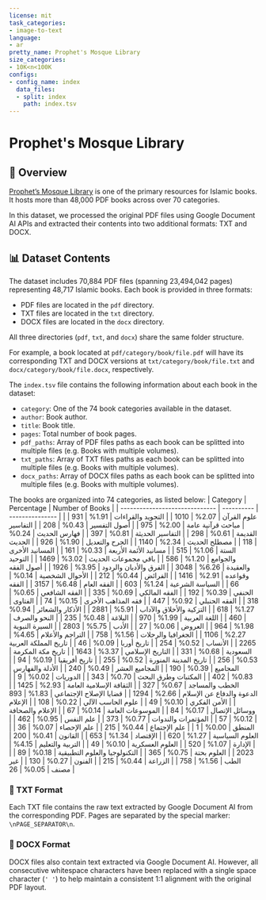 ```yaml
---
license: mit
task_categories:
- image-to-text
language:
- ar
pretty_name: Prophet's Mosque Library
size_categories:
- 10K<n<100K
configs:
- config_name: index
  data_files:
  - split: index
    path: index.tsv
---
```


# Prophet's Mosque Library

## 📖 Overview
[Prophet’s Mosque Library](https://alharamain.gov.sa/public/?page=page_299500) is one of the primary resources for Islamic books. It hosts more than 48,000 PDF books across over 70 categories.

In this dataset, we processed the original PDF files using Google Document AI APIs and extracted their contents into two additional formats: TXT and DOCX.

## 📊 Dataset Contents
The dataset includes 70,884 PDF files (spanning 23,494,042 pages) representing 48,717 Islamic books. Each book is provided in three formats:
- PDF files are located in the `pdf` directory.
- TXT files are located in the `txt` directory.
- DOCX files are located in the `docx` directory.

All three directories (`pdf`, `txt`, and `docx`) share the same folder structure.

For example, a book located at `pdf/category/book/file.pdf` will have its corresponding TXT and DOCX versions at `txt/category/book/file.txt` and `docx/category/book/file.docx`, respectively.

The `index.tsv` file contains the following information about each book in the dataset:
- `category`: One of the 74 book categories available in the dataset.
- `author`: Book author.
- `title`: Book title.
- `pages`: Total number of book pages.
- `pdf_paths`: Array of PDF files paths as each book can be splitted into multiple files (e.g. Books with multiple volumes).
- `txt_paths`: Array of TXT files paths as each book can be splitted into multiple files (e.g. Books with multiple volumes).
- `docx_paths`: Array of DOCX files paths as each book can be splitted into multiple files (e.g. Books with multiple volumes).

The books are organized into 74 categories, as listed below:
| Category                       | Percentage | Number of Books |
| ------------------------------ | ---------- | --------------- |
| علوم القرآن                    | 2.07%      | 1010            |
| التجويد والقراءات              | 1.91%      | 931             |
| مباحث قرآنية عامة              | 2.00%      | 975             |
| أصول التفسير                   | 0.43%      | 208             |
| التفاسير القديمة               | 0.61%      | 298             |
| التفاسير الحديثة               | 0.81%      | 397             |
| فهارس الحديث                   | 0.24%      | 118             |
| مصطلح الحديث                   | 2.34%      | 1140            |
| الجرح والتعديل                 | 1.90%      | 926             |
| الحديث الستة                   | 1.06%      | 515             |
| مسانيد الأئمة الأربعة          | 0.33%      | 161             |
| المسانيد الأخرى والجوامع       | 1.20%      | 586             |
| باقي مجموعات الحديث            | 3.02%      | 1469            |
| التوحيد والعقيدة               | 6.26%      | 3048            |
| الفرق والأديان والردود         | 3.95%      | 1926            |
| أصول الفقه وقواعده             | 2.91%      | 1416            |
| الفرائض                        | 0.44%      | 212             |
| الأحوال الشخصية                | 0.14%      | 66              |
| السياسة الشرعية                | 1.24%      | 603             |
| الفقه العام                    | 6.48%      | 3157            |
| الفقه الحنفي                   | 0.39%      | 192             |
| الفقه المالكي                  | 0.69%      | 335             |
| الفقه الشافعي                  | 0.65%      | 318             |
| الفقه الحنبلي                  | 0.92%      | 447             |
| فقه المذاهب الأخرى             | 0.15%      | 74              |
| الفتاوى                        | 1.27%      | 618             |
| التزكية والأخلاق والآداب       | 5.91%      | 2881            |
| الأذكار والشعائر               | 0.94%      | 460             |
| اللغة العربية                  | 1.99%      | 970             |
| البلاغة                        | 0.48%      | 235             |
| النحو والصرف                   | 1.98%      | 964             |
| العروض                         | 0.06%      | 27              |
| الأدب                          | 5.75%      | 2803            |
| السيرة النبوية                 | 2.27%      | 1106            |
| الجغرافيا والرحلات             | 1.56%      | 758             |
| التراجم والأعلام               | 4.65%      | 2265            |
| الأنساب                        | 0.52%      | 254             |
| تاريخ أوربا                    | 0.09%      | 46              |
| تاريخ المملكة العربية السعودية | 0.68%      | 331             |
| التاريخ الإسلامي               | 3.37%      | 1643            |
| تاريخ مكة المكرمة              | 0.53%      | 256             |
| تاريخ المدينة المنورة          | 0.52%      | 255             |
| تاريخ أفريقيا                  | 0.19%      | 94              |
| المجاميع                       | 0.39%      | 190             |
| المجاميع العشر                 | 0.49%      | 240             |
| الأدلة والفهارس                | 0.83%      | 402             |
| المكتبات وطرق البحث            | 0.70%      | 343             |
| الدوريات                       | 0.02%      | 9               |
| الخطب والمساجد                 | 0.67%      | 327             |
| الثقافة الإسلامية العامة       | 2.93%      | 1425            |
| الدعوة والدفاع عن الإسلام      | 2.66%      | 1294            |
| قضايا الإصلاح الإجتماعي        | 1.83%      | 893             |
| الأمن الفكري                   | 0.10%      | 49              |
| علوم الحاسب الآلي              | 0.22%      | 108             |
| الإعلام ووسائل الإتصال         | 0.17%      | 84              |
| الموسوعات العامة               | 0.14%      | 67              |
| الإعلام والصحافة               | 0.12%      | 57              |
| المؤتمرات والندوات             | 0.77%      | 373             |
| علم النفس                      | 0.95%      | 462             |
| المنطق                         | 0.00%      | 1               |
| علم الإجتماع                   | 0.44%      | 215             |
| علم الإحصاء                    | 0.07%      | 36              |
| العلوم السياسية                | 1.27%      | 620             |
| الإقتصاد                       | 1.34%      | 653             |
| القانون                        | 0.41%      | 200             |
| الإدارة                        | 1.07%      | 520             |
| العلوم العسكرية                | 0.10%      | 49              |
| التربية والتعليم               | 4.15%      | 2023            |
| العلوم بحتة                    | 0.75%      | 365             |
| التكنولوجيا والعلوم التطبيقية  | 0.18%      | 89              |
| الطب                           | 1.56%      | 758             |
| الزراعة                        | 0.44%      | 215             |
| الفنون                         | 0.27%      | 130             |
| غير مصنف                       | 0.05%      | 26              |

### 📄 TXT Format
Each TXT file contains the raw text extracted by Google Document AI from the corresponding PDF. Pages are separated by the special marker: `\nPAGE_SEPARATOR\n`.

### 📝 DOCX Format
DOCX files also contain text extracted via Google Document AI. However, all consecutive whitespace characters have been replaced with a single space character (`' '`) to help maintain a consistent 1:1 alignment with the original PDF layout.
